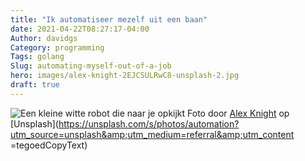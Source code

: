 ```yaml
---
title: "Ik automatiseer mezelf uit een baan"
date: 2021-04-22T08:27:17-04:00
Author: davidgs
Category: programming
Tags: golang
Slug: automating-myself-out-of-a-job
hero: images/alex-knight-2EJCSULRwC8-unsplash-2.jpg
draft: true
---
```


![Een kleine witte robot die naar je opkijkt](/posts/category/programming/automating-myself-out-of-a-job/images/alex-knight-2EJCSULRwC8-unsplash-2.jpg)
Foto door [Alex Knight](https://unsplash.com/@agk42?utm_source=unsplash&amp;utm_medium=referral&amp;utm_content=creditCopyText) op [Unsplash](https://unsplash.com/s/photos/automation?utm_source=unsplash&amp;utm_medium=referral&amp;utm_content =tegoedCopyText)


